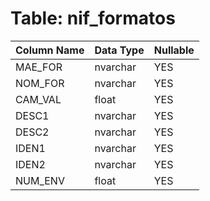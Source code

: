 # Table: nif_formatos

| Column Name | Data Type | Nullable |
|-------------|-----------|----------|
| MAE_FOR | nvarchar | YES |
| NOM_FOR | nvarchar | YES |
| CAM_VAL | float | YES |
| DESC1 | nvarchar | YES |
| DESC2 | nvarchar | YES |
| IDEN1 | nvarchar | YES |
| IDEN2 | nvarchar | YES |
| NUM_ENV | float | YES |
